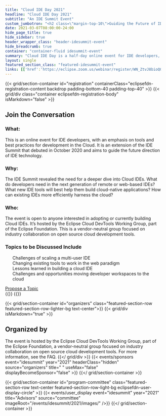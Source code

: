 ```yaml
---
title: "Cloud IDE Day 2021"
headline: "Cloud IDE Day 2021"
subtitle: "An IDE Summit Event"
custom_jumbotron: "<h2 class=\"margin-top-10\">Guiding the Future of IDE Development</h2><p class=\"margin-top-20\">May 19, 2021 8AM-12AM PST (5PM-9PM CET)</p>"
date: 2021-03-07T08:00:00-24:00
hide_page_title: true
hide_sidebar: true
header_wrapper_class: "header-idesummit-event"
hide_breadcrumb: true
container: "container-fluid idesummit-event"
summary: "Cloud IDE Day is a half-day online event for IDE developers, with an emphasis on tools and best practices for development in the Cloud. It is an extension of the IDE Summit that debuted in October 2020.  This event takes a deep dive into Cloud IDE development. Gathering developers, providers and adopters in one place, the Cloud IDE Summit aims to guide the future direction of IDE technology."
layout: single
featured_section_class: "featured-idesummit-event"
links: [['href':'https://eclipse.zoom.us/webinar/register/WN_ZtvJ8bioQOGhoxhYpn5jsg','text':'Register now']]
---
```


<!-- Add registration using legacy CSS -->
{{< grid/section-container id="registration" containerClass="eclipsefdn-registration-content backdrop padding-bottom-40 padding-top-40" >}} 
{{< grid/div class="container eclipsefdn-registration-body" isMarkdown="false" >}}
<style>
.eclipsefdn-registration-body {
  font-size: 1.2em
}
.eclipsefdn-registration-body h3{
  font-size: 24px
}
</style>
  <h2 class="text-center margin-bottom-30">Join the Conversation</h2>
  <div class="row margin-bottom-30">
    <div class="col-sm-4 text-center">
      <h3 class="uppercase">What:</h3>
    </div>
    <div class="col-sm-20 margin-top-10">
      <p>This is an online event for IDE developers, with an emphasis on tools and best practices for development in the Cloud. It is an extension of the IDE Summit that debuted in October 2020 and aims to guide the future direction of IDE technology.</p>
    </div>
  </div>
  <div class="row margin-bottom-30">
    <div class="col-sm-4 text-center">
      <h3 class="uppercase">Why:</h3>
    </div>
    <div class="col-sm-20 margin-top-10">
      <p>The IDE Summit revealed the need for a deeper dive into Cloud IDEs. What do developers need in the next generation of remote or web-based IDEs? What new IDE tools will best help them build cloud-native applications? How can existing IDEs more efficiently harness the cloud?</p>
    </div>
  </div>
  <div class="row margin-bottom-30">
    <div class="col-sm-4 text-center">
      <h3 class="uppercase">Who:</h3>
    </div>
    <div class="col-sm-20 margin-top-10">
      <p>The event is open to anyone interested in adopting or currently building Cloud IDEs. It’s hosted by the Eclipse Cloud DevTools Working Group, part of the Eclipse Foundation. This is a vendor-neutral group focused on industry collaboration on open source cloud development tools.</p>
    </div>
  </div>
  <div class="row text-center">
  <h3>Topics to be Discussed Include</h3>
    <ul style="list-style: none">
      <li>Challenges of scaling a multi-user IDE
      <li>Changing existing tools to work in the web paradigm
      <li>Lessons learned in building a cloud IDE
      <li>Challenges and opportunities moving developer workspaces to the cloud  
    </ul>
    <a href="https://docs.google.com/forms/d/e/1FAIpQLSeUa4jPBrmlFBkGzpn_3BzSsVX7nRrU5myr98MiDRDcWYyDrw/viewform?usp=sf_link" class="margin-top-30 btn btn-primary" target="_blank">Propose a Topic</a>
  </div>
{{</ grid/div >}} {{</ grid/section-container >}}

{{< grid/section-container id="organizers" class="featured-section-row featured-section-row-lighter-bg text-center">}}
  {{< grid/div isMarkdown="true" >}}
  ## Organized by  
  
  The event is hosted by the Eclipse Cloud DevTools Working Group, part of the Eclipse Foundation, a vendor-neutral group focused on industry collaboration on open source cloud development tools. For more information, see the FAQ.
  {{</ grid/div >}}
  {{< events/sponsors event="idesummit" year="2021" headerClass="hidden" source="organizers" title=" " useMax="false" displayBecomeSponsor="false" >}}
{{</ grid/section-container >}}

<!-- Add user carousel for committee -->
{{< grid/section-container id="program-committee" class="featured-section-row text-center featured-section-row-light-bg eclipsefdn-user-display-circle" >}}
  {{< events/user_display event="idesummit" year="2021" title="Advisors" source="committee" imageRoot="/events/idesummit/2021/images/" />}}
{{</ grid/section-container >}}